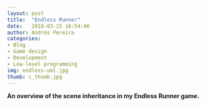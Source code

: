 ```yaml
---
layout: post
title:  "Endless Runner"
date:   2018-03-15 16:54:46
author: Andrés Pereira
categories: 
- Blog
- Game design
- Development
- Low-level programming
img: endless-uml.jpg
thumb: c_thumb.jpg
---
```


<b>An overview of the scene inheritance in my Endless Runner game.<b/>
